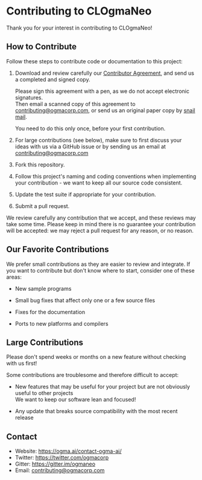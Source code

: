 # Contributing to CLOgmaNeo

Thank you for your interest in contributing to CLOgmaNeo!

## How to Contribute

Follow these steps to contribute code or documentation to this project:

1. Download and review carefully our [Contributor Agreement](https://ogma.ai/wp-content/uploads/2016/09/OgmaContributorAgreement.pdf), and send us a completed and signed copy.

   Please sign this agreement with a pen, as we do not accept electronic signatures.<br/>
   Then email a scanned copy of this agreement to contributing@ogmacorp.com, or send us an original paper copy by [snail mail](https://ogma.ai/contact-ogma-ai/).

   You need to do this only once, before your first contribution.

2. For large contributions (see below), make sure to first discuss your ideas with us via a GitHub issue or by sending us an email at contributing@ogmacorp.com

3. Fork this repository.

4. Follow this project's naming and coding conventions when implementing your contribution - we want to keep all our source code consistent.

5. Update the test suite if appropriate for your contribution.

6. Submit a pull request.

We review carefully any contribution that we accept, and these reviews may take some time. Please keep in mind there is no guarantee your contribution will be accepted: we may reject a pull request for any reason, or no reason.

## Our Favorite Contributions

We prefer small contributions as they are easier to review and integrate. If you want to contribute but don't know where to start, consider one of these areas:

 * New sample programs

 * Small bug fixes that affect only one or a few source files

 * Fixes for the documentation

 * Ports to new platforms and compilers

## Large Contributions

Please don't spend weeks or months on a new feature without checking with us first!

Some contributions are troublesome and therefore difficult to accept:

 * New features that may be useful for your project but are not obviously useful to other projects<br/>
   We want to keep our software lean and focused!

 * Any update that breaks source compatibility with the most recent release

## Contact

 * Website: https://ogma.ai/contact-ogma-ai/
 * Twitter: https://twitter.com/ogmacorp
 * Gitter: https://gitter.im/ogmaneo
 * Email: contributing@ogmacorp.com

